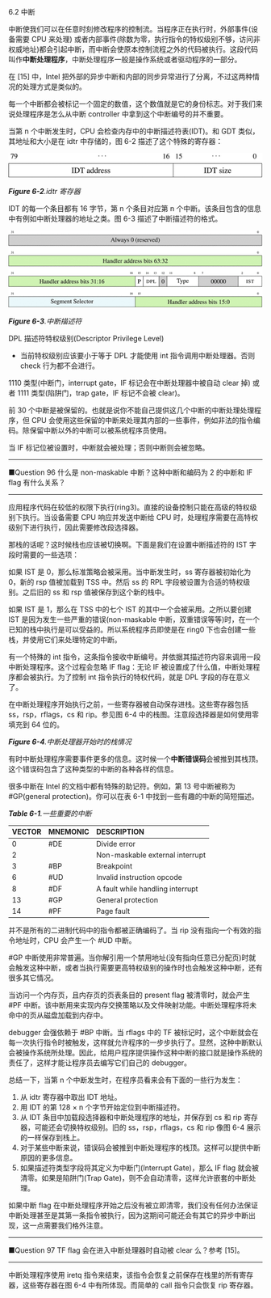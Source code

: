 6.2 中断

中断使我们可以在任意时刻修改程序的控制流。当程序正在执行时，外部事件\(设备需要 CPU 来处理\) 或者内部事件\(除数为零，执行指令的特权级别不够，访问非权威地址\)都会引起中断，而中断会使原本控制流程之外的代码被执行。这段代码叫作**中断处理程序**，中断处理程序一般是操作系统或者驱动程序的一部分。

在 \[15\] 中，Intel 把外部的异步中断和内部的同步异常进行了分离，不过这两种情况的处理方式是类似的。

每一个中断都会被标记一个固定的数值，这个数值就是它的身份标志。对于我们来说处理程序是怎么从中断 controller 中拿到这个中断编号的并不重要。

当第 n 个中断发生时，CPU 会检查内存中的中断描述符表\(IDT\)。和 GDT 类似，其地址和大小是在 idtr 中存储的，图 6-2 描述了这个特殊的寄存器：

![](/assets/6-2.gif)

_**Figure 6-2**.idtr 寄存器_

IDT 的每一个条目都有 16 字节，第 n 个条目对应第 n 个中断。该条目包含的信息中有例如中断处理器的地址之类。图 6-3 描述了中断描述符的格式。

![](/assets/6-3.gif)

_**Figure 6-3**.中断描述符_

DPL 描述符特权级别\(Descriptor Privilege Level\)

* 当前特权级别应该要小于等于 DPL 才能使用 int 指令调用中断处理器。否则 check 行为都不会进行。

1110 类型\(中断门，interrupt gate，IF 标记会在中断处理器中被自动 clear 掉\) 或者 1111 类型\(陷阱门，trap gate，IF 标记不会被 clear\)。

前 30 个中断是被保留的。也就是说你不能自己提供这几个中断的中断处理处理程序，但 CPU 会使用这些保留的中断来处理其内部的一些事件，例如非法的指令编码。除保留中断以外的中断可以被系统程序员使用。

当 IF 标记位被设置时，中断就会被处理；否则中断则会被忽略。

---

■Question 96 什么是 non-maskable 中断？这种中断和编码为 2 的中断和 IF flag 有什么关系？

---

应用程序代码在较低的权限下执行\(ring3\)。直接的设备控制只能在高级的特权级别下执行。当设备需要 CPU 响应并发送中断给 CPU 时，处理程序需要在高特权级别下进行执行，因此需要修改段选择器。

那栈的话呢？这时候栈也应该被切换啊。下面是我们在设置中断描述符的 IST 字段时需要的一些选项：

如果 IST 是 0，那么标准策略会被采用。当中断发生时，ss 寄存器被初始化为 0，新的 rsp 值被加载到 TSS 中。然后 ss 的 RPL 字段被设置为合适的特权级别。之后旧的 ss 和 rsp 值被保存到这个新的栈中。

如果 IST 是 1，那么在 TSS 中的七个 IST 的其中一个会被采用。之所以要创建 IST 是因为发生一些严重的错误\(non-maskable 中断，双重错误等等\)时，在一个已知的栈中执行是可以受益的。所以系统程序员即使是在 ring0 下也会创建一些栈，并使用它们来处理特定的中断。

有一个特殊的 int 指令，这条指令接收中断编号。并依据其描述符内容来调用一段中断处理程序。这个过程会忽略 IF flag：无论 IF 被设置成了什么值，中断处理程序都会被执行。为了控制 int 指令执行的特权代码，就是 DPL 字段的存在意义了。

在中断处理程序开始执行之前，一些寄存器被自动保存进栈。这些寄存器包括 ss，rsp，rflags，cs 和 rip。参见图 6-4 中的栈图。注意段选择器是如何使用零填充到 64 位的。

_**Figure 6-4**.中断处理器开始时的栈情况_

有时中断处理程序需要事件更多的信息。这时候一个**中断错误码**会被推到其栈顶。这个错误码包含了这种类型的中断的各种各样的信息。

很多中断在 Intel 的文档中都有特殊的助记符。例如，第 13 号中断被称为\#GP\(general protection\)。你可以在表 6-1 中找到一些有趣的中断的简短描述。

_**Table 6-1**.一些重要的中断_

| VECTOR | MNEMONIC | DESCRIPTION |
| :--- | :--- | :--- |
| 0 | \#DE | Divide error |
| 2 |  | Non-maskable external interrupt |
| 3 | \#BP | Breakpoint |
| 6 | \#UD | Invalid instruction opcode |
| 8 | \#DF | A fault while handling interrupt |
| 13 | \#GP | General protection |
| 14 | \#PF | Page fault |

并不是所有的二进制代码中的指令都被正确编码了。当 rip 没有指向一个有效的指令地址时，CPU 会产生一个 \#UD 中断。

\#GP 中断使用非常普遍。当你解引用一个禁用地址\(没有指向任意已分配页\)时就会触发这种中断，或者当执行需要更高特权级别的操作时也会触发这种中断，还有很多其它情况。

当访问一个内存页，且内存页的页表条目的 present flag 被清零时，就会产生 \#PF 中断。该中断用来实现内存交换策略以及文件映射功能。中断处理程序将未命中的页从磁盘加载到内存中。

debugger 会强依赖于 \#BP 中断。当 rflags 中的 TF 被标记时，这个中断就会在每一次执行指令时被触发，这样就允许程序的一步步执行了。显然，这种中断默认会被操作系统所处理。因此，给用户程序提供操作这种中断的接口就是操作系统的责任了，这样才能让程序员去编写它们自己的 debugger。

总结一下，当第 n 个中断发生时，在程序员看来会有下面的一些行为发生：

1. 从 idtr 寄存器中取出 IDT 地址。
2. 用 IDT 的第 128 × n 个字节开始定位到中断描述符。
3. 从 IDT 条目中加载段选择器和中断处理程序的地址，并保存到 cs 和 rip 寄存器，可能还会切换特权级别。旧的 ss，rsp，rflags，cs 和 rip 像图 6-4 展示的一样保存到栈上。
4. 对于某些中断来说，错误码会被推到中断处理程序的栈顶。这样可以提供中断原因的更多信息。
5. 如果描述符类型字段将其定义为中断门\(Interrupt Gate\)，那么 IF flag 就会被清零。如果是陷阱门\(Trap Gate\)，则不会自动清零，这样允许嵌套的中断处理。

如果中断 flag 在中断处理程序开始之后没有被立即清零，我们没有任何办法保证中断处理甚至是其第一条指令被执行，因为这期间可能还会有其它的异步中断出现，这一点需要我们格外注意。

---

■Question 97 TF flag 会在进入中断处理器时自动被 clear 么？参考 \[15\]。

---

中断处理程序使用 iretq 指令来结束，该指令会恢复之前保存在栈里的所有寄存器，这些寄存器在图 6-4 中有所体现。而简单的 call 指令只会恢复 rip 寄存器。

